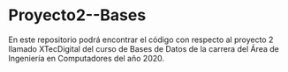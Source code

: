 # Proyecto2--Bases
En este repositorio podrá encontrar el código con respecto al proyecto 2 llamado XTecDigital del curso de Bases de Datos de la carrera del Área de Ingeniería en Computadores del año 2020.
